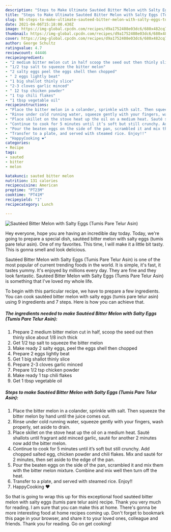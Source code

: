 ```yaml
---
description: "Steps to Make Ultimate Sautéed Bitter Melon with Salty Eggs (Tumis Pare Telur Asin)"
title: "Steps to Make Ultimate Sautéed Bitter Melon with Salty Eggs (Tumis Pare Telur Asin)"
slug: 98-steps-to-make-ultimate-sauteed-bitter-melon-with-salty-eggs-tumis-pare-telur-asin
date: 2021-04-06T15:18:00.430Z
image: https://img-global.cpcdn.com/recipes/d9a1752408e03dc6/680x482cq70/sauteed-bitter-melon-with-salty-eggs-tumis-pare-telur-asin-recipe-main-photo.jpg
thumbnail: https://img-global.cpcdn.com/recipes/d9a1752408e03dc6/680x482cq70/sauteed-bitter-melon-with-salty-eggs-tumis-pare-telur-asin-recipe-main-photo.jpg
cover: https://img-global.cpcdn.com/recipes/d9a1752408e03dc6/680x482cq70/sauteed-bitter-melon-with-salty-eggs-tumis-pare-telur-asin-recipe-main-photo.jpg
author: George Schultz
ratingvalue: 4.7
reviewcount: 44446
recipeingredient:
- "2 medium bitter melon cut in half scoop the seed out then thinly slice about 18 inch thick"
- "1/2 tsp salt to squeeze the bitter melon"
- "2 salty eggs peel the eggs shell then chopped"
- " 2 eggs lightly beat"
- "1 big shallot thinly slice"
- "2-3 cloves garlic minced"
- " 12 tsp chicken powder"
- "1 tsp chili flakes"
- "1 tbsp vegetable oil"
recipeinstructions:
- "Place the bitter melon in a colander, sprinkle with salt. Then squeeze the bitter melon by hand until the juice comes out."
- "Rinse under cold running water, squeeze gently with your fingers, wash properly, set aside to drain."
- "Place skillet on the stove heat up the oil on a medium heat. Sauté shallots until fragrant add minced garlic, sauté for another 2 minutes now add the bitter melon."
- "Continue to cook for 5 minutes until it’s soft but still crunchy. Add chopped salted egg, chicken powder and chili flakes. Mix and sauté for 2 minutes, then set aside to the edge of the pan."
- "Pour the beaten eggs on the side of the pan, scrambled it and mix them with the bitter melon mixture. Combine and mix well then turn off the heat."
- "Transfer to a plate, and served with steamed rice. Enjoy!!"
- "HappyCooking ❤️"
categories:
- Recipe
tags:
- sauted
- bitter
- melon

katakunci: sauted bitter melon 
nutrition: 131 calories
recipecuisine: American
preptime: "PT23M"
cooktime: "PT41M"
recipeyield: "1"
recipecategory: Lunch

---
```



![Sautéed Bitter Melon with Salty Eggs (Tumis Pare Telur Asin)](https://img-global.cpcdn.com/recipes/d9a1752408e03dc6/680x482cq70/sauteed-bitter-melon-with-salty-eggs-tumis-pare-telur-asin-recipe-main-photo.jpg)

Hey everyone, hope you are having an incredible day today. Today, we're going to prepare a special dish, sautéed bitter melon with salty eggs (tumis pare telur asin). One of my favorites. This time, I will make it a little bit tasty. This is gonna smell and look delicious.



Sautéed Bitter Melon with Salty Eggs (Tumis Pare Telur Asin) is one of the most popular of current trending foods in the world. It is simple, it's fast, it tastes yummy. It's enjoyed by millions every day. They are fine and they look fantastic. Sautéed Bitter Melon with Salty Eggs (Tumis Pare Telur Asin) is something that I've loved my whole life.


To begin with this particular recipe, we have to prepare a few ingredients. You can cook sautéed bitter melon with salty eggs (tumis pare telur asin) using 9 ingredients and 7 steps. Here is how you can achieve that.

<!--inarticleads1-->

##### The ingredients needed to make Sautéed Bitter Melon with Salty Eggs (Tumis Pare Telur Asin):

1. Prepare 2 medium bitter melon cut in half, scoop the seed out then thinly slice about 1/8 inch thick
1. Get 1/2 tsp salt to squeeze the bitter melon
1. Make ready 2 salty eggs, peel the eggs shell then chopped
1. Prepare  2 eggs lightly beat
1. Get 1 big shallot thinly slice
1. Prepare 2-3 cloves garlic minced
1. Prepare  1/2 tsp chicken powder
1. Make ready 1 tsp chili flakes
1. Get 1 tbsp vegetable oil




<!--inarticleads2-->

##### Steps to make Sautéed Bitter Melon with Salty Eggs (Tumis Pare Telur Asin):

1. Place the bitter melon in a colander, sprinkle with salt. Then squeeze the bitter melon by hand until the juice comes out.
1. Rinse under cold running water, squeeze gently with your fingers, wash properly, set aside to drain.
1. Place skillet on the stove heat up the oil on a medium heat. Sauté shallots until fragrant add minced garlic, sauté for another 2 minutes now add the bitter melon.
1. Continue to cook for 5 minutes until it’s soft but still crunchy. Add chopped salted egg, chicken powder and chili flakes. Mix and sauté for 2 minutes, then set aside to the edge of the pan.
1. Pour the beaten eggs on the side of the pan, scrambled it and mix them with the bitter melon mixture. Combine and mix well then turn off the heat.
1. Transfer to a plate, and served with steamed rice. Enjoy!!
1. HappyCooking ❤️




So that is going to wrap this up for this exceptional food sautéed bitter melon with salty eggs (tumis pare telur asin) recipe. Thank you very much for reading. I am sure that you can make this at home. There's gonna be more interesting food at home recipes coming up. Don't forget to bookmark this page in your browser, and share it to your loved ones, colleague and friends. Thank you for reading. Go on get cooking!
